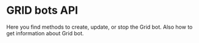 # GRID bots API

Here you find methods to create, update, or stop the Grid bot. Also how to get information about Grid bot. 

